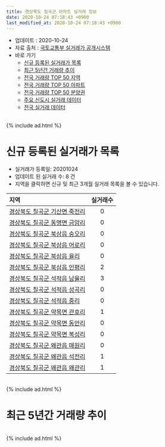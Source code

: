 ```yaml
---
title: 경상북도 칠곡군 아파트 실거래 정보
date: 2020-10-24 07:18:43 +0900
last_modified_at: 2020-10-24 07:18:43 +0900
---
```


* 업데이트 : 2020-10-24
* 자료 출처 : [국토교통부 실거래가 공개시스템](http://rt.molit.go.kr)
* 바로 가기
    * [신규 등록된 실거래가 목록](#신규-등록된-실거래가-목록)
    * [최근 5년간 거래량 추이](#최근-5년간-거래량-추이)
    * [전국 거래량 TOP 50 지역](https://inasie.github.io/apt-trade-info/최근-3개월-전국에서-가장-거래가-많이-발생한-지역)
    * [전국 거래량 TOP 50 아파트](https://inasie.github.io/apt-trade-info/최근-3개월-전국에서-가장-거래가-많이-발생한-아파트)
    * [전국 거래량 TOP 50 분양권](https://inasie.github.io/apt-trade-info/최근-3개월-전국에서-가장-거래가-많이-발생한-분양권)
    * [주요 신도시 실거래 데이터](https://inasie.github.io/apt-trade-info/주요-신도시)
    * [전국 실거래 데이터](https://inasie.github.io/apt-trade-info/전국)

<br>
{% include ad.html %}
<br>

# 신규 등록된 실거래가 목록
* 실거래가 등록일: 20201024
* 업데이트 된 실거래 수: 8 건
* 지역을 클릭하면 신규 및 최근 3개월 실거래 목록을 볼 수 있습니다.


|지역|실거래수|
|:---|:---:|
|[경상북도 칠곡군 기산면 죽전리](https://inasie.github.io/apt-trade-info/경상북도-칠곡군-기산면-죽전리)|0|
|[경상북도 칠곡군 동명면 금암리](https://inasie.github.io/apt-trade-info/경상북도-칠곡군-동명면-금암리)|0|
|[경상북도 칠곡군 북삼읍 숭오리](https://inasie.github.io/apt-trade-info/경상북도-칠곡군-북삼읍-숭오리)|0|
|[경상북도 칠곡군 북삼읍 어로리](https://inasie.github.io/apt-trade-info/경상북도-칠곡군-북삼읍-어로리)|0|
|[경상북도 칠곡군 북삼읍 율리](https://inasie.github.io/apt-trade-info/경상북도-칠곡군-북삼읍-율리)|0|
|[경상북도 칠곡군 북삼읍 인평리](https://inasie.github.io/apt-trade-info/경상북도-칠곡군-북삼읍-인평리)|2|
|[경상북도 칠곡군 석적읍 남율리](https://inasie.github.io/apt-trade-info/경상북도-칠곡군-석적읍-남율리)|3|
|[경상북도 칠곡군 석적읍 성곡리](https://inasie.github.io/apt-trade-info/경상북도-칠곡군-석적읍-성곡리)|0|
|[경상북도 칠곡군 석적읍 중리](https://inasie.github.io/apt-trade-info/경상북도-칠곡군-석적읍-중리)|0|
|[경상북도 칠곡군 약목면 관호리](https://inasie.github.io/apt-trade-info/경상북도-칠곡군-약목면-관호리)|1|
|[경상북도 칠곡군 약목면 동안리](https://inasie.github.io/apt-trade-info/경상북도-칠곡군-약목면-동안리)|0|
|[경상북도 칠곡군 약목면 복성리](https://inasie.github.io/apt-trade-info/경상북도-칠곡군-약목면-복성리)|0|
|[경상북도 칠곡군 왜관읍 매원리](https://inasie.github.io/apt-trade-info/경상북도-칠곡군-왜관읍-매원리)|0|
|[경상북도 칠곡군 왜관읍 석전리](https://inasie.github.io/apt-trade-info/경상북도-칠곡군-왜관읍-석전리)|1|
|[경상북도 칠곡군 왜관읍 왜관리](https://inasie.github.io/apt-trade-info/경상북도-칠곡군-왜관읍-왜관리)|1|


<br>
{% include ad.html %}
<br>

# 최근 5년간 거래량 추이


<div style="width:100%;">
    <canvas id="deal_progress" height="200"></canvas>
</div>

<script>
new Chart(document.getElementById("deal_progress"), {
    type: 'line',
    data: {
        labels: ['201510','201511','201512','201601','201602','201603','201604','201605','201606','201607','201608','201609','201610','201611','201612','201701','201702','201703','201704','201705','201706','201707','201708','201709','201710','201711','201712','201801','201802','201803','201804','201805','201806','201807','201808','201809','201810','201811','201812','201901','201902','201903','201904','201905','201906','201907','201908','201909','201910','201911','201912','202001','202002','202003','202004','202005','202006','202007','202008','202009','202010'],
        datasets: [{
            label: '매매',
            pointRadius: 1,
            data: [146, 106, 92, 88, 90, 117, 78, 89, 99, 104, 83, 79, 92, 86, 90, 79, 119, 137, 83, 109, 98, 121, 101, 104, 97, 120, 76, 121, 95, 122, 104, 100, 83, 77, 78, 99, 123, 103, 108, 107, 98, 100, 87, 83, 95, 85, 79, 101, 102, 115, 79, 74, 111, 72, 101, 125, 151, 146, 147, 161, 86],
            borderColor: "rgba(255, 201, 14, 1)",
            backgroundColor: "rgba(255, 201, 14, 0.5)",
            fill: false,
            lineTension: 0
        },{
            label: '전월세',
            pointRadius: 1,
            data: [111, 55, 95, 62, 75, 71, 56, 51, 59, 75, 99, 89, 79, 58, 74, 66, 95, 80, 67, 78, 73, 53, 84, 68, 79, 77, 97, 93, 92, 91, 72, 50, 53, 62, 65, 59, 54, 55, 64, 96, 86, 83, 76, 52, 62, 58, 53, 80, 86, 69, 59, 65, 68, 48, 52, 35, 52, 45, 61, 52, 29],
            borderColor: "rgba(0, 141, 185, 1)",
            backgroundColor: "rgba(0, 141, 185, 0.5)",
            fill: false,
            lineTension: 0
        }
        ]
    },
    options: {
        responsive: true,
        title: {
            display: false
        },
        tooltips: {
            mode: 'index',
            intersect: false
        },
        hover: {
            mode: 'nearest',
            intersect: true
        },
        scales: {
            xAxes: [{
                display: true,
                scaleLabel: {
                    display: true,
                    labelString: '년/월'
                }
            }],
            yAxes: [{
                display: true,
                ticks: {
                    suggestedMin: 0,
                },
                scaleLabel: {
                    display: true,
                    labelString: '실거래 수'
                }
            }]
        }
    }
});

</script>


<br>
{% include ad.html %}
<br>

